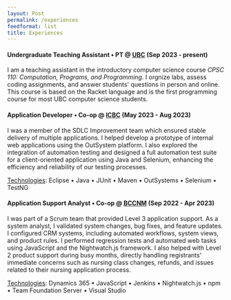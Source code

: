 ```yaml
---
layout: Post
permalink: /experiences
feedformat: list
title: Experiences
---
```


#### Undergraduate Teaching Assistant • PT @ [UBC](https://www.ubc.ca/) (Sep 2023 - present)
I am a teaching assistant in the introductory computer science course *CPSC 110: Computation, Programs, and Programming*. I orgnize labs, assess coding assignments, and answer students' questions in person and online. This course is based on the Racket language and is the first programming course for most UBC computer science students. 

#### Application Developer • Co-op @ [ICBC](https://www.icbc.com/) (May 2023 - Aug 2023)
I was a member of the SDLC Improvement team which ensured stable delivery of multiple applications. I helped develop a prototype of internal web applications using the OutSystem platform. I also explored the integration of automation testing and designed a full automation test suite for a client-oriented application using Java and Selenium, enhancing the efficiency and reliability of our testing processes.

<u>Technologies</u>: Eclipse • Java • JUnit • Maven • OutSystems • Selenium • TestNG

#### Application Support Analyst • Co-op @ [BCCNM](https://www.bccnm.ca/) (Sep 2022 - Apr 2023)
I was part of a Scrum team that provided Level 3 application support. As a system analyst, I validated system changes, bug fixes, and feature updates. I configured CRM systems, including automated workflows, system views, and product rules. I performed regression tests and automated web tasks using JavaScript and the Nightwatch.js framework. I also helped with Level 2 product support during busy months, directly handling registrants' immediate concerns such as nursing class changes, refunds, and issues related to their nursing application process.
<!-- I am part of a Scrum team that provides Level 3 application support. As a system analyst, I validate system changes, bug fixes, and feature updates. I configure CRM systems, including automated workflows, system views, and product rules. I perform regression tests and automated web tasks using JavaScript and Nightwatch.js framework. I also help with Level 2 product support during busy months, directly handling registrants' immediate concerns such as nursing class changes, refunds, and issues related to their nursing application process. -->

<u>Technologies</u>: Dynamics 365 • JavaScript • Jenkins • Nightwatch.js • npm • Team Foundation Server • Visual Studio
